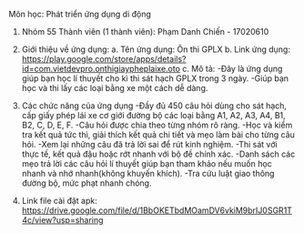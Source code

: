 Môn học: Phát triển ứng dụng di động

1. Nhóm 55
Thành viên (1 thành viên):
	Phạm Danh Chiến - 17020610

2. Giới thiệu về ứng dụng:
	a. Tên ứng dụng: Ôn thi GPLX
	b. Link ứng dụng: https://play.google.com/store/apps/details?id=com.vietdevpro.onthigiaypheplaixe.oto
	c. Mô tả:
		-Đây là ứng dụng giúp bạn học lí thuyết cho kì thi sát hạch GPLX trong 3 ngày.
		-Giúp bạn học và thi lấy các loại bằng xe một cách dễ dàng.
		
3. Các chức năng của ứng dụng 
	-Đầy đủ 450 câu hỏi dùng cho sát hạch, cấp giấy phép lái xe cơ giới đường bộ các loại bằng A1, A2, A3, A4, B1, B2, C, D, E, F.
	-Câu hỏi được chia theo từng nhóm rõ ràng.
	-Học và kiểm tra kết quả tức thì, giải thích kết quả chi tiết và mẹo làm bài cho từng câu hỏi.
	-Xem lại những câu đã trả lời sai để rút kinh nghiệm.
	-Thi sát với thực tế, kết quả đậu hoặc rớt nhanh với bộ đề chính xác.
	-Danh sách các mẹo trả lời các câu hỏi lí thuyết giúp bạn tham khảo nếu muốn học nhanh và nhớ nhanh(không khuyến khích).
	-Tra cứu luật giao thông đường bộ, mức phạt nhanh chóng.
4. Link file cài đặt apk: 
https://drive.google.com/file/d/1BbOKETbdMOamDV6vkiM9brIJ0SGR1T4c/view?usp=sharing
